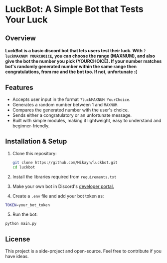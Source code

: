 # LuckBot: A Simple Bot that Tests Your Luck

## Overview
#### LuckBot is a basic discord bot that lets users test their luck. With `?luckMAXNUM YOURCHOICE`, you can choose the range (MAXNUM), and also give the bot the number you pick (YOURCHOICE). If your number matches bot's randomly generated number within the same range then congratulations, from me and the bot too. If not, unfortunate :(

## Features
- Accepts user input in the format `?luckMAXNUM YourChoice`.
- Generates a random number between 1 and `MAXNUM`.
- Compares the generated number with the user's choice.
- Sends either a congratulatory or an unfortunate message.
- Built with simple modules, making it lightweight, easy to understand and beginner-friendly.

## Installation & Setup
1. Clone this repository:
   ```sh
   git clone https://github.com/Mikayn/luckbot.git
   cd luckbot
   ```
2. Install the libraries required from `requirements.txt`

3. Make your own bot in Discord's [developer portal.](discord.com/developers/applications)
4. Create a `.env` file and add your bot token as:
```sh
TOKEN=your_bot_token
```
5. Run the bot:
```sh
python main.py
```
## License
This project is a side-project and open-source. Feel free to contribute if you have ideas.
